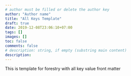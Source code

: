 ```yaml
---
# author must be filled or delete the author key
author: "Author name"
title: "All Keys Template"
draft: true
date: 2019-12-08T23:06:10+07:00
tags: []
images: []
toc: false
comments: false 
# description: string, if empty (substring main content)
description:
---
```

This is template for forestry with all key value front matter

